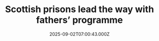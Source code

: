 ---
title: "Scottish prisons lead the way with fathers’ programme"
date: 2025-09-02T07:00:43.000Z
category: Human Kindness
externalLink: "https://www.positive.news/society/scottish-prisons-lead-the-way-with-fathers-programme/"
image: ""
excerpt: "An innovative scheme is helping imprisoned dads and their children bond over play, fitness and shared meals - transforming family time in prison The post Scottish prisons lead the way with fathers’ programme appeared first on Positive News.…"
---